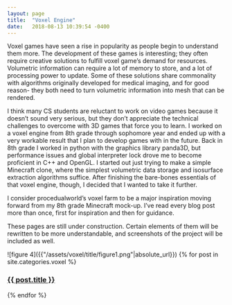 ```yaml
---
layout: page
title:  "Voxel Engine"
date:   2018-08-13 10:39:54 -0400
---
```

<p>
	Voxel games have seen a rise in popularity as people begin to understand them more. The development of these games is interesting; they often require creative solutions to fulfill voxel game’s demand for resources. Volumetric information can require a lot of memory to store, and a lot of processing power to update. Some of these solutions share commonality with algorithms originally developed for medical imaging, and for good reason- they both need to turn volumetric information into mesh that can be rendered.
</p>
<p>
	I think many CS students are reluctant to work on video games because it doesn’t sound very serious, but they don’t appreciate the technical challenges to overcome with 3D games that force you to learn. I worked on a voxel engine from 8th grade through sophomore year and ended up with a very workable result that I plan to develop games with in the future. Back in 8th grade I worked in python with the graphics library panda3D, but performance issues and global interpreter lock drove me to become proficient in C++ and OpenGL. I started out just trying to make a simple Minecraft clone, where the simplest volumetric data storage and isosurface extraction algorithms suffice. After finishing the bare-bones essentials of that voxel engine, though, I decided that I wanted to take it further.
</p>
<p>
	I consider procedualworld’s voxel farm to be a major inspiration moving forward from my 8th grade Minecraft mock-up. I’ve read every blog post more than once, first for inspiration and then for guidance.
</p>
<p>
	These pages are still under construction. Certain elements of them will be rewritten to be more understandable, and screenshots of the project will be included as well.
</p>
![figure 4]({{"/assets/voxel/title/figure1.png"|absolute_url}})
{% for post in site.categories.voxel %}
<h3><a href="{{ post.url }}">{{ post.title }}</a></h3>
{% endfor %}
